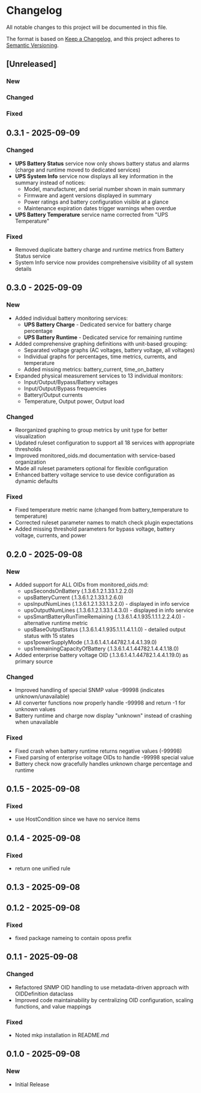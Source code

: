 # Changelog

All notable changes to this project will be documented in this file.

The format is based on [Keep a Changelog](https://keepachangelog.com/en/1.0.0/),
and this project adheres to [Semantic Versioning](https://semver.org/spec/v2.0.0.html).

## [Unreleased]

### New

### Changed

### Fixed

## 0.3.1 - 2025-09-09
### Changed
- **UPS Battery Status** service now only shows battery status and alarms (charge and runtime moved to dedicated services)
- **UPS System Info** service now displays all key information in the summary instead of notices:
  - Model, manufacturer, and serial number shown in main summary
  - Firmware and agent versions displayed in summary
  - Power ratings and battery configuration visible at a glance
  - Maintenance expiration dates trigger warnings when overdue
- **UPS Battery Temperature** service name corrected from "UPS Temperature"

### Fixed
- Removed duplicate battery charge and runtime metrics from Battery Status service
- System Info service now provides comprehensive visibility of all system details

## 0.3.0 - 2025-09-09
### New
- Added individual battery monitoring services:
  - **UPS Battery Charge** - Dedicated service for battery charge percentage
  - **UPS Battery Runtime** - Dedicated service for remaining runtime
- Added comprehensive graphing definitions with unit-based grouping:
  - Separated voltage graphs (AC voltages, battery voltage, all voltages)
  - Individual graphs for percentages, time metrics, currents, and temperature
  - Added missing metrics: battery_current, time_on_battery
- Expanded physical measurement services to 13 individual monitors:
  - Input/Output/Bypass/Battery voltages
  - Input/Output/Bypass frequencies  
  - Battery/Output currents
  - Temperature, Output power, Output load

### Changed
- Reorganized graphing to group metrics by unit type for better visualization
- Updated ruleset configuration to support all 18 services with appropriate thresholds
- Improved monitored_oids.md documentation with service-based organization
- Made all ruleset parameters optional for flexible configuration
- Enhanced battery voltage service to use device configuration as dynamic defaults

### Fixed
- Fixed temperature metric name (changed from battery_temperature to temperature)
- Corrected ruleset parameter names to match check plugin expectations
- Added missing threshold parameters for bypass voltage, battery voltage, currents, and power

## 0.2.0 - 2025-09-08
### New
- Added support for ALL OIDs from monitored_oids.md:
  - upsSecondsOnBattery (.1.3.6.1.2.1.33.1.2.2.0)
  - upsBatteryCurrent (.1.3.6.1.2.1.33.1.2.6.0)
  - upsInputNumLines (.1.3.6.1.2.1.33.1.3.2.0) - displayed in info service
  - upsOutputNumLines (.1.3.6.1.2.1.33.1.4.3.0) - displayed in info service
  - upsSmartBatteryRunTimeRemaining (.1.3.6.1.4.1.935.1.1.1.2.2.4.0) - alternative runtime metric
  - upsBaseOutputStatus (.1.3.6.1.4.1.935.1.1.1.4.1.1.0) - detailed output status with 15 states
  - ups1powerSupplyMode (.1.3.6.1.4.1.44782.1.4.4.1.39.0)
  - ups1remainingCapacityOfBattery (.1.3.6.1.4.1.44782.1.4.4.1.18.0)
- Added enterprise battery voltage OID (.1.3.6.1.4.1.44782.1.4.4.1.19.0) as primary source

### Changed
- Improved handling of special SNMP value -99998 (indicates unknown/unavailable)
- All converter functions now properly handle -99998 and return -1 for unknown values
- Battery runtime and charge now display "unknown" instead of crashing when unavailable

### Fixed
- Fixed crash when battery runtime returns negative values (-99998)
- Fixed parsing of enterprise voltage OIDs to handle -99998 special value
- Battery check now gracefully handles unknown charge percentage and runtime

## 0.1.5 - 2025-09-08
### Fixed
- use HostCondition since we have no service items

## 0.1.4 - 2025-09-08
### Fixed
- return one unified rule

## 0.1.3 - 2025-09-08
## 0.1.2 - 2025-09-08
### Fixed
- fixed package nameing to contain oposs prefix

## 0.1.1 - 2025-09-08
### Changed
- Refactored SNMP OID handling to use metadata-driven approach with OIDDefinition dataclass
- Improved code maintainability by centralizing OID configuration, scaling functions, and value mappings

### Fixed
- Noted mkp installation in README.md

## 0.1.0 - 2025-09-08
### New
- Initial Release


